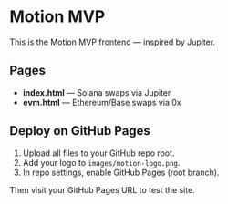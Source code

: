 # Motion MVP

This is the Motion MVP frontend — inspired by Jupiter.

## Pages
- **index.html** — Solana swaps via Jupiter
- **evm.html** — Ethereum/Base swaps via 0x

## Deploy on GitHub Pages
1. Upload all files to your GitHub repo root.
2. Add your logo to `images/motion-logo.png`.
3. In repo settings, enable GitHub Pages (root branch).

Then visit your GitHub Pages URL to test the site.
